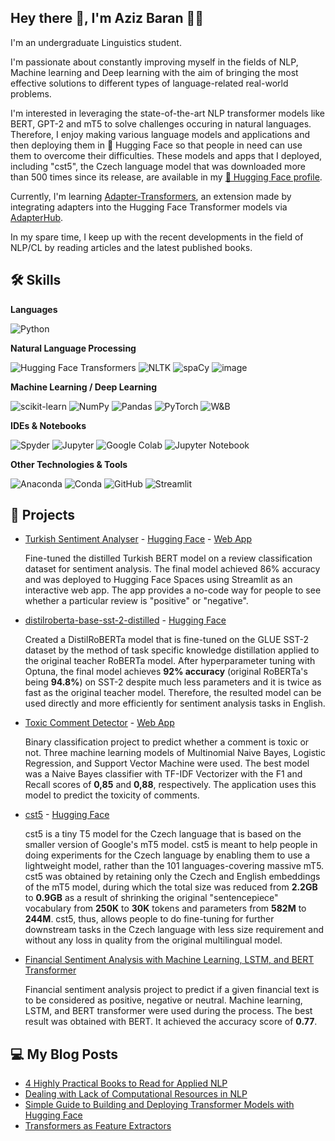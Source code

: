 ## Hey there 👋, I'm Aziz Baran 👨‍💻

I'm an undergraduate Linguistics student.

I'm passionate about constantly improving myself in the fields of NLP, Machine learning and Deep learning with the aim of bringing the most effective solutions to different types of language-related real-world problems.

I'm interested in leveraging the state-of-the-art NLP transformer models like BERT, GPT-2 and mT5 to solve challenges occuring in natural languages. Therefore, I enjoy making various language models and applications and then deploying them in 🤗 Hugging Face so that people in need can use them to overcome their difficulties. These models and apps that I deployed, including "cst5", the Czech language model that was downloaded more than 500 times since its release, are available in my [🤗 Hugging Face profile](https://huggingface.co/azizbarank).

Currently, I'm learning [Adapter-Transformers](https://github.com/adapter-hub/adapter-transformers), an extension made by integrating adapters into the Hugging Face Transformer models via [AdapterHub](https://adapterhub.ml/). 

In my spare time, I keep up with the recent developments in the field of NLP/CL by reading articles and the latest published books.


## 🛠️ Skills

**Languages** 

   ![Python](https://img.shields.io/badge/Python-black?style=flat-square&logo=python&logoColor=ffdd54?)
  
**Natural Language Processing**

   ![Hugging Face Transformers](https://img.shields.io/badge/🤗_Transformers-black?style=flat-square&logo=Hugging_Face&logoColor=white) ![NLTK](https://img.shields.io/badge/NLTK-black?style=flat-square&logo=python&logoColor=blue) ![spaCy](https://img.shields.io/badge/spaCy-black?style=flat-square&logo=spacy&logoColor=blue) ![image](https://img.shields.io/badge/Gensim-black?style=flat-square&logo=&logoColor=blue)
  
**Machine Learning / Deep Learning** 

   ![scikit-learn](https://img.shields.io/badge/scikit--learn-black?style=flat-square&logo=scikit-learn&logoColor=F7931E?) ![NumPy](https://img.shields.io/badge/Numpy-black?style=flat-square&logo=numpy&logoColor=777BB4) ![Pandas](https://img.shields.io/badge/pandas-black?style=flat-square&logo=pandas&logoColor=2C2D72) ![PyTorch](https://img.shields.io/badge/PyTorch-black?style=flat-square&logo=PyTorch&logoColor=%23EE4C2C.svg) ![W&B](https://img.shields.io/badge/Weights_&_Biases-black?style=flat-square&logo=WeightsAndBiases&logoColor=FFBE00?)
  
**IDEs & Notebooks** 
  
  ![Spyder](https://img.shields.io/badge/Spyder%20Ide-black?style=flat-square&logo=spyder%20ide&logoColor=FF0000) ![Jupyter](https://img.shields.io/badge/Jupyter_Lab-black?style=flat-square&logo=Jupyter&logoColor=F37626) ![Google Colab](https://img.shields.io/badge/Colab-black?style=flat-square&logo=googlecolab&color=black) ![Jupyter Notebook](https://camo.githubusercontent.com/9e480c584c43933793430e771351727de61ea44580dd08cb37d30c350d290377/68747470733a2f2f696d672e736869656c64732e696f2f62616467652f2d4a7570797465722532304e6f7465626f6f6b2d626c61636b3f7374796c653d666c61742d737175617265266c6f676f3d4a757079746572)
  
**Other Technologies & Tools** 

   ![Anaconda](https://img.shields.io/badge/Anaconda-black?style=flat-square&logo=anaconda&logoColor=342B029.svg) ![Conda](https://img.shields.io/badge/conda-black?&style=flat-square&logo=anaconda&logoColor=342B029.svg) ![GitHub](https://img.shields.io/badge/GitHub-100000?style=flat-square&logo=github&logoColor=white) ![Streamlit](https://img.shields.io/badge/Streamlit-black?style=flat-square&logo=Streamlit&logoColor=FF4B4B)


## 📃 Projects

* [Turkish Sentiment Analyser](https://github.com/azizbarank/Turkish-Sentiment-Analyser) - [Hugging Face](https://huggingface.co/azizbarank/distilbert-base-turkish-cased-sentiment) - [Web App](https://huggingface.co/spaces/azizbarank/Turkish-Sentiment-Analysis)

  Fine-tuned the distilled Turkish BERT model on a review classification dataset for sentiment analysis. The final model achieved 86% accuracy and was deployed to Hugging Face Spaces using Streamlit as an interactive web app. The app provides a no-code way for people to see whether a particular review is "positive" or "negative". 

* [distilroberta-base-sst-2-distilled](https://github.com/azizbarank/distilroberta-base-sst-2-distilled) - [Hugging Face](https://huggingface.co/azizbarank/distilroberta-base-sst2-distilled)

  Created a DistilRoBERTa model that is fine-tuned on the GLUE SST-2 dataset by the method of task specific knowledge distillation applied to the original teacher RoBERTa model. After hyperparameter tuning with Optuna, the final model achieves **92% accuracy** (original RoBERTa's being **94.8%**) on SST-2 despite much less parameters and it is twice as fast as the original teacher model. Therefore, the resulted model can be used directly and more efficiently for sentiment analysis tasks in English.

* [Toxic Comment Detector](https://github.com/azizbarank/Toxic-Comment-Detector) - [Web App](https://huggingface.co/spaces/azizbarank/Toxic-Comment-Detection-App)
 
  Binary classification project to predict whether a comment is toxic or not. Three machine learning models of Multinomial Naive Bayes, Logistic Regression, and Support Vector Machine were used. The best model was a Naive Bayes classifier with TF-IDF Vectorizer with the F1 and Recall scores of **0,85** and **0,88**, respectively. The application uses this model to predict the toxicity of comments.
 
* [cst5](https://github.com/azizbarank/Czech-T5-Base-Model) - [Hugging Face](https://huggingface.co/azizbarank/cst5-base)

  cst5 is a tiny T5 model for the Czech language that is based on the smaller version of Google's mT5 model. cst5 is meant to help people in doing experiments for the Czech language by enabling them to use a lightweight model, rather than the 101 languages-covering massive mT5. cst5 was obtained by retaining only the Czech and English embeddings of the mT5 model, during which the total size was reduced from **2.2GB** to **0.9GB** as a result of shrinking the original "sentencepiece" vocabulary from **250K** to **30K** tokens and parameters from **582M** to **244M**. cst5, thus, allows people to do fine-tuning for further downstream tasks in the Czech language with less size requirement and without any loss in quality from the original multilingual model.

* [Financial Sentiment Analysis with Machine Learning, LSTM, and BERT Transformer](https://github.com/azizbarank/Financial-Sentiment-Analysis-with-Machine-Learning-LSTM-and-BERT-Transformer)

  Financial sentiment analysis project to predict if a given financial text is to be considered as positive, negative or neutral. Machine learning, LSTM, and BERT transformer were used during the process. The best result was obtained with BERT. It achieved the accuracy score of **0.77**.

## 💻 My Blog Posts

* [4 Highly Practical Books to Read for Applied NLP](https://azizbarank.github.io/post/d/)
* [Dealing with Lack of Computational Resources in NLP](https://azizbarank.github.io/post/b/)
* [Simple Guide to Building and Deploying Transformer Models with Hugging Face](https://azizbarank.github.io/post/c/)
* [Transformers as Feature Extractors](https://azizbarank.github.io/post/a/)
